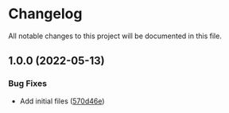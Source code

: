 # Changelog

All notable changes to this project will be documented in this file.

## 1.0.0 (2022-05-13)


### Bug Fixes

* Add initial files ([570d46e](https://github.com/ganexcloud/terraform-aws-lambda-notifications/commit/570d46e12806ca491715e09864c86f8fae4970db))
